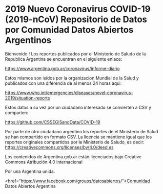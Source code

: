 # 2019 Nuevo Coronavirus COVID-19 (2019-nCoV) Repositorio de Datos por Comunidad Datos Abiertos Argentinos

Bienvenido !  Los reportes publicados por el Ministerio de Saludo de la Republica Argentina
se encuentran en el siguiente enlace:

https://www.argentina.gob.ar/coronavirus/informe-diario

Estos mismos son leidos por la organizacion Mundial de la Salud y publicados con una diferencia de
al menos 24 horas aqui:

https://www.who.int/emergencies/diseases/novel-coronavirus-2019/situation-reports

Estos datos a su vez por un ciudadano interesado se convierten a CSV y comparten:

https://github.com/CSSEGISandData/COVID-19


Por parte de otro ciudadano argentino los reportes de el Ministerio de Salud se han compartido en
formato CSV.  La licencia se mantiene igual que los reportes originales compartidos por le Ministerio
de Saludo, es decir: https://creativecommons.org/licenses/by/4.0/deed.es

Los contenidos de Argentina.gob.ar están licenciados bajo Creative Commons Atribución 4.0 Internacional

Por una Argentina unida.

<href="https://www.facebook.com/groups/datosabiertos/">Comunidad Datos Abiertos Argentina</a>

